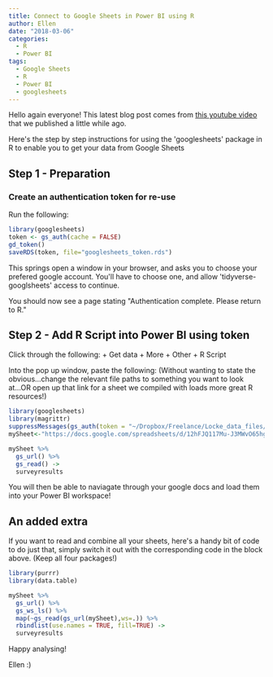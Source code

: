 ```yaml
---
title: Connect to Google Sheets in Power BI using R
author: Ellen 
date: "2018-03-06"
categories:
  - R
  - Power BI
tags:
  - Google Sheets
  - R
  - Power BI
  - googlesheets
---
```


Hello again everyone! This latest blog post comes from [this youtube video](https://www.youtube.com/watch?v=8lWR-_L52Qs) that we published a little while ago.

Here's the step by step instructions for using the 'googlesheets' package in R to enable you to get your data from Google Sheets

Step 1 - Preparation
--------------------

### Create an authentication token for re-use

Run the following:

``` r
library(googlesheets)
token <- gs_auth(cache = FALSE)
gd_token()
saveRDS(token, file="googlesheets_token.rds")
```

This springs open a window in your browser, and asks you to choose your prefered google account. You'll have to choose one, and allow 'tidyverse-googlsheets' access to continue.

You should now see a page stating "Authentication complete. Please return to R."

Step 2 - Add R Script into Power BI using token
--------


Click through the following: + Get data + More + Other + R Script

Into the pop up window, paste the following: (Without wanting to state the obvious...change the relevant file paths to something you want to look at...OR open up that link for a sheet we compiled with loads more great R resources!)

``` r
library(googlesheets)
library(magrittr)
suppressMessages(gs_auth(token = "~/Dropbox/Freelance/Locke_data_files/googlesheets_token.rds", verbose = FALSE))
mySheet<-"https://docs.google.com/spreadsheets/d/12hFJQ117Mu-J3MWvO65hgdwNmQLzuXhbCkuYHfoHmZA/edit#gid=881533400"

mySheet %>% 
  gs_url() %>% 
  gs_read() ->
  surveyresults
```

You will then be able to naviagate through your google docs and load them into your Power BI workspace!

An added extra
--------------

If you want to read and combine all your sheets, here's a handy bit of code to do just that, simply switch it out with the corresponding code in the block above. (Keep all four packages!)

``` r
library(purrr)
library(data.table)

mySheet %>% 
  gs_url() %>% 
  gs_ws_ls() %>% 
  map(~gs_read(gs_url(mySheet),ws=.)) %>% 
  rbindlist(use.names = TRUE, fill=TRUE) ->
  surveyresults
```

Happy analysing!

Ellen :)
